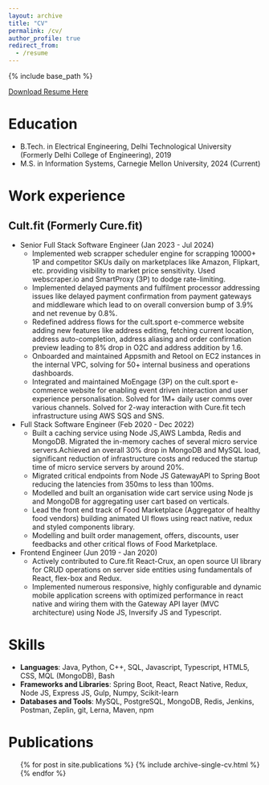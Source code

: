 ```yaml
---
layout: archive
title: "CV"
permalink: /cv/
author_profile: true
redirect_from:
  - /resume
---
```


{% include base_path %}

[Download Resume Here](https://drive.google.com/file/d/1ArukvhWEMHiAkwiORYjLLzY7os7iC5Uc/view?usp=sharing)

Education
======
* B.Tech. in Electrical Engineering, Delhi Technological University (Formerly Delhi College of Engineering), 2019
* M.S. in Information Systems, Carnegie Mellon University, 2024 (Current)

Work experience
======

## Cult.fit (Formerly Cure.fit)
* Senior Full Stack Software Engineer (Jan 2023 - Jul 2024)
  * Implemented web scrapper scheduler engine for scrapping 10000+ 1P and competitor SKUs daily on marketplaces like Amazon, Flipkart, etc. providing visibility to market price sensitivity. Used webscraper.io and SmartProxy (3P) to dodge rate-limiting.
  * Implemented delayed payments and fulfilment processor addressing issues like delayed payment confirmation from payment gateways and middleware which lead to on overall conversion bump of 3.9% and net revenue by 0.8%.
  * Redefined address flows for the cult.sport e-commerce website adding new features like address editing, fetching current location, address auto-completion, address aliasing and order confirmation preview leading to 8% drop in O2C and address addition by 1.6.
  * Onboarded and maintained Appsmith and Retool on EC2 instances in the internal VPC, solving for 50+ internal business and operations dashboards.
  * Integrated and maintained MoEngage (3P) on the cult.sport e-commerce website for enabling event driven interaction and user experience personalisation. Solved for 1M+ daily user comms over various channels. Solved for 2-way interaction with Cure.fit tech infrastructure using AWS SQS and SNS.
* Full Stack Software Engineer (Feb 2020 - Dec 2022)
  * Built a caching service using Node JS,AWS Lambda, Redis and MongoDB. Migrated the in-memory caches of several micro service servers.Achieved an overall 30% drop in MongoDB and MySQL load, significant reduction of infrastructure costs and reduced the startup time of micro service servers by around 20%.
  * Migrated critical endpoints from Node JS GatewayAPI to Spring Boot reducing the latencies from 350ms to less than 100ms.
  * Modelled and built an organisation wide cart service using Node js and MongoDB for aggregating user cart based on verticals.
  * Lead the front end track of Food Marketplace (Aggregator of healthy food vendors) building animated UI flows using react native, redux and styled components library.
  * Modelling and built order management, offers, discounts, user feedbacks and other critical flows of Food Marketplace.
* Frontend Engineer (Jun 2019 - Jan 2020)
  * Actively contributed to Cure.fit React-Crux, an open source UI library for CRUD operations on server side entities using fundamentals of React, flex-box and Redux.
  * Implemented numerous responsive, highly configurable and dynamic mobile application screens with optimized performance in react native and wiring them with the Gateway API layer (MVC architecture) using Node JS, Inversify JS and Typescript.
  
Skills
======
* **Languages**: Java, Python, C++, SQL, Javascript, Typescript, HTML5, CSS, MQL (MongoDB), Bash
* **Frameworks and Libraries**: Spring Boot, React, React Native, Redux, Node JS, Express JS, Gulp, Numpy, Scikit-learn
* **Databases and Tools**: MySQL, PostgreSQL, MongoDB, Redis, Jenkins, Postman, Zeplin, git, Lerna, Maven, npm

Publications
======
  <ul>{% for post in site.publications %}
    {% include archive-single-cv.html %}
  {% endfor %}</ul>
  
<!-- Talks
======
  <ul>{% for post in site.talks %}
    {% include archive-single-talk-cv.html %}
  {% endfor %}</ul> -->
  
<!-- Teaching
======
  <ul>{% for post in site.teaching %}
    {% include archive-single-cv.html %}
  {% endfor %}</ul>
  
Service and leadership
======
* Currently signed in to 43 different slack teams -->
